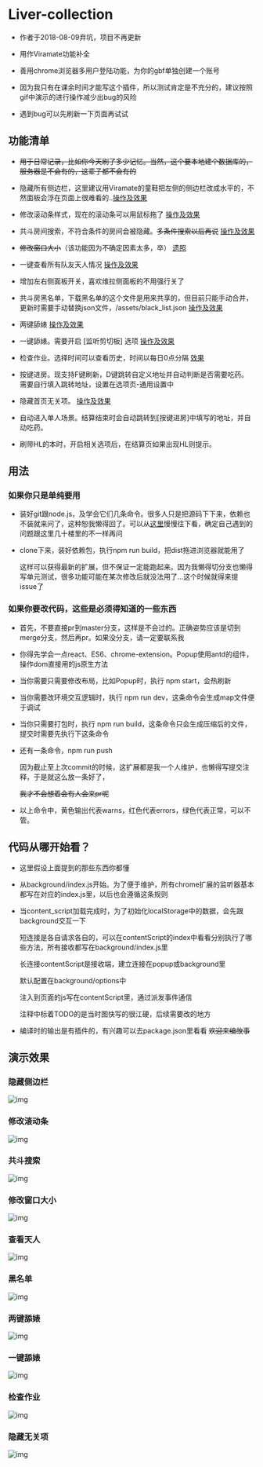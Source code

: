 # Liver-collection

* 作者于2018-08-09弃坑，项目不再更新

* 用作Viramate功能补全  

* 善用chrome浏览器多用户登陆功能，为你的gbf单独创建一个账号  

* 因为我只有在课余时间才能写这个插件，所以测试肯定是不充分的，建议按照gif中演示的进行操作减少出bug的风险  

* 遇到bug可以先刷新一下页面再试试  

## 功能清单  

* ~~用于日常记录，比如你今天刷了多少记忆。当然，这个要本地建个数据库的，服务器是不会有的，这辈子都不会有的~~  

* 隐藏所有侧边栏，这里建议用Viramate的童鞋把左侧的侧边栏改成水平的，不然面板会浮在页面上很难看的..[操作及效果](#隐藏侧边栏)  
* 修改滚动条样式，现在的滚动条可以用鼠标拖了  [操作及效果](#修改滚动条)  
* 共斗房间搜索，不符合条件的房间会被隐藏。~~多条件搜索以后再说~~  [操作及效果](#共斗搜索)  
* ~~修改窗口大小~~（该功能因为不确定因素太多，卒）  [遗照](#修改窗口大小)  
* 一键查看所有队友天人情况  [操作及效果](#查看天人)  
* 增加左右侧面板开关，喜欢维拉侧面板的不用强行关了  
* 共斗房黑名单，下载黑名单的这个文件是用来共享的，但目前只能手动合并，更新时需要手动替换json文件，/assets/black_list.json  [操作及效果](#黑名单)  
* 两键舔婊  [操作及效果](#两键舔婊)  
* 一键舔婊。需要开启 [监听剪切板] 选项  [操作及效果](#一键舔婊)  
* 检查作业。选择时间可以查看历史，时间以每日0点分隔 [效果](#检查作业)  
* 按键进房。现支持F键刷新，D键跳转自定义地址并自动判断是否需要吃药。需要自行填入跳转地址，设置在选项页-通用设置中
* 隐藏首页无关项。 [操作及效果](#隐藏无关项)  
* 自动进入单人场景。结算结束时会自动跳转到[按键进房]中填写的地址，并自动吃药。  
* 刷带HL的本时，开启相关选项后，在结算页如果出现HL则提示。  

## 用法

### 如果你只是单纯要用

* 装好git跟node.js，及学会它们几条命令。很多人只是把源码下下来，依赖也不装就来问了，这种恕我懒得回了。可以从[这里](http://bbs.ngacn.cc/read.php?tid=14415132&page=10#pid286608869Anchor)慢慢往下看，确定自己遇到的问题跟这里几十楼里的不一样再问  

* clone下来，装好依赖包，执行npm run build，把dist拖进浏览器就能用了  
  
  这样可以获得最新的扩展，但不保证一定能跑起来。因为我懒得切分支也懒得写单元测试，很多功能可能在某次修改后就没法用了...这个时候就得来提issue了  

### 如果你要改代码，这些是必须得知道的一些东西

* 首先，不要直接pr到master分支，这样是不会过的。正确姿势应该是切到merge分支，然后再pr。如果没分支，请一定要联系我

* 你得先学会一点react、ES6、chrome-extension。Popup使用antd的组件，操作dom直接用的js原生方法
  
* 当你需要只需要修改布局，比如Popup时，执行 npm start，会热刷新

* 当你需要改环境交互逻辑时，执行 npm run dev，这条命令会生成map文件便于调试
  
* 当你只需要打包时，执行 npm run build，这条命令只会生成压缩后的文件，提交时需要先执行下这条命令
  
* 还有一条命令，npm run push
  
  因为截止至上次commit的时候，这扩展都是我一个人维护，也懒得写提交注释，于是就这么放一条好了，
  
  ~~我才不会想着会有人会来pr呢~~
  
* 以上命令中，黄色输出代表warns，红色代表errors，绿色代表正常，可以不管。  

## 代码从哪开始看？  

* 这里假设上面提到的那些东西你都懂  

* 从background/index.js开始。为了便于维护，所有chrome扩展的监听器基本都写在对应的index.js里，以后也会遵循这条规则  

* 当content_script加载完成时，为了初始化localStorage中的数据，会先跟background交互一下  

  短连接是各自请求各自的，可以在contentScript的index中看看分别执行了哪些方法，所有接收都写在background/index.js里  

  长连接contentScript是接收端，建立连接在popup或background里  

  默认配置在background/options中  

  注入到页面的js写在contentScript里，通过派发事件通信  

  注释中标着TODO的是当时图快写的很江硬，后续需要改的地方  

* 编译时的输出是有插件的，有兴趣可以去package.json里看看 ~~欢迎来编故事~~  

## 演示效果

### 隐藏侧边栏

![img](./img/hideSlide.gif)  

### 修改滚动条

![img](./img/changeScroll.gif)  

### 共斗搜索

![img](./img/coopraidSearch.gif)  

### 修改窗口大小

![img](./img/changeFrameSize.gif)  

### 查看天人

![img](./img/checkCharacters.gif)  

### 黑名单

![img](./img/checkBlackList.gif)  

### 两键舔婊

![img](./img/simpleBattle.gif)  

### 一键舔婊

![img](./img/oneKeyBattle.gif)  

### 检查作业

![img](./img/checkHomework.png)  

### 隐藏无关项

![img](./img/hideMenus.gif)  